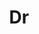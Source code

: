 ---
layout: person
given: Stephen
family: Cave
department: Leverhulme Centre for the Future of Intelligence
title: Dr
job_title: Director
crsid: sjc53
image: /assets/uploads/Cave_Stephen.jpg
webpage: http://lcfi.ac.uk/people/stephen-cave/
biography: 'Stephen Cave is Director of the Leverhulme Centre for the Future of Intelligence,
  Senior Research Associate in the Faculty of Philosophy, and Fellow of Hughes Hall,
  all at the University of Cambridge.


  Stephen earned a PhD in philosophy from Cambridge. He then joined the British Foreign
  Office, where he served for nearly a decade as a policy advisor and diplomat before
  returning to writing and academia. He now holds the grade of Director of Research
  at the University of Cambridge (full professor equivalent).


  His research is mostly in the philosophy of technology, with two strands. First,
  he writes about the ethics of AI and robotics. His publications on this include
  the volumes AI Narratives (Oxford University Press, 2020), Imagining AI (Oxford
  University Press, forthcoming 2023), and Feminist AI (Oxford University Press, forthcoming
  2023). Second, he writes about the ethics of life-extension and the philosophy of
  (im)mortality. His publications on this topic include Immortality: The Quest to
  Live Forever and How it Drives Civilization (Crown, Penguin Random House, 2012),
  a New Scientist book of the year now available in many other languages, and Should
  We Want To Live Forever (Routledge, forthcoming 2022).


  He has also written and spoken on a wide range of philosophical and scientific subjects,
  including in the New York Times, The Atlantic, The Guardian, and on television and
  radio around the world.'
---